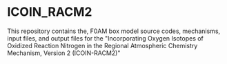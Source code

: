 # ICOIN_RACM2
 This repository contains the, F0AM box model source codes, mechanisms, input files, and output files for the "Incorporating Oxygen Isotopes of Oxidized Reaction Nitrogen in the Regional Atmospheric Chemistry Mechanism, Version 2 (ICOIN-RACM2)" 
